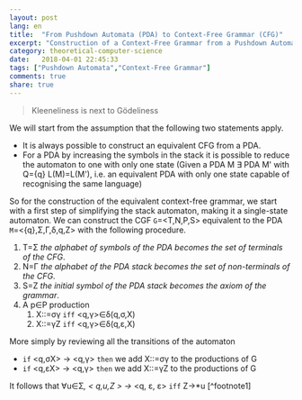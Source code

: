 ```yaml
---
layout: post
lang: en
title:  "From Pushdown Automata (PDA) to Context-Free Grammar (CFG)"
excerpt: "Construction of a Context-Free Grammar from a Pushdown Automata"
category: theoretical-computer-science
date:   2018-04-01 22:45:33
tags: ["Pushdown Automata","Context-Free Grammar"]
comments: true
share: true
---
```

   
> Kleeneliness is next to Gödeliness 

We will start from the assumption that the following two statements apply.

* It is always possible to construct an equivalent CFG from a PDA.
* For a PDA by increasing the symbols in the stack it is possible to reduce the automaton to one with only one state (Given a PDA M &exist; PDA M' with Q={q} L(M)=L(M'), i.e. an equivalent PDA with only one state capable of recognising the same language) 

So for the construction of the equivalent context-free grammar, we start with a first step of simplifying the stack automaton, making it a single-state automaton.
We can construct the CGF `G`=<T,N,P,S> equivalent to the PDA `M`=<{q},&Sigma;,&Gamma;,&delta;,q,Z> with the following procedure.

1. T=&Sigma; *the alphabet of symbols of the PDA becomes the set of terminals of the CFG*.
2. N=&Gamma; *the alphabet of the PDA stack becomes the set of non-terminals of the CFG*.
3. S=Z *the initial symbol of the PDA stack becomes the axiom of the grammar*.
4. A p&isin;P production 
   1. X::=&sigma;&gamma; `iff` <q,&gamma;>&isin;&delta;(q,&sigma;,X) 
   2. X::=&gamma;Z `iff` <q,&gamma;>&isin;&delta;(q,&epsilon;,X)

More simply by reviewing all the transitions of the automaton 

* `if` <q,&sigma;X> -> <q,&gamma;> `then` we add X::=&sigma;&gamma; to the productions of G
* `if` <q,&epsilon;X> -> <q,&gamma;> `then` we add X::=&gamma;Z to the productions of G

It follows that &forall;u&isin;&Sigma;*, < q,u,Z > &rarr;* <q, &epsilon;, &epsilon;> `iff` Z&rarr;*u [^footnote1]